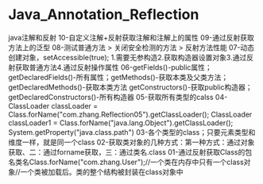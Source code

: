 # Java_Annotation_Reflection
java注解和反射
10-自定义注解+反射获取注解和注解上的属性
09-通过反射获取方法上的泛型
08-测试普通方法 > 关闭安全检测的方法 > 反射方法性能
07-动态创建对象，setAccessible(true); 1.需要无参构造2.获取构造器设置对象3.通过反射获取普通方法4.通过反射操作属性
06-getFields()-public属性；getDeclaredFields()-所有属性；getMethods()-获取本类及父类方法；getDeclaredMethods()-获取本类方法
getConstructors()-获取public构造器；getDeclaredConstructors()-所有构造器
05-获取所有类型的calss
04- ClassLoader classLoader = Class.forName("com.zhang.Reflection05").getClassLoader();
        ClassLoader classLoader1 = Class.forName("java.lang.Object").getClassLoader();
       System.getProperty("java.class.path")
03-各个类型的class；只要元素类型和维度一样，就是同一个class
02-获取类对象的几种方式：第一种方式：通过对象获取、二：通过forname获取，三：通过类名.class
01-通过反射获取Class的包名类名Class.forName("com.zhang.User");//一个类在内存中只有一个class对象//一个类被加载后。类的整个结构被封装在class对象中
